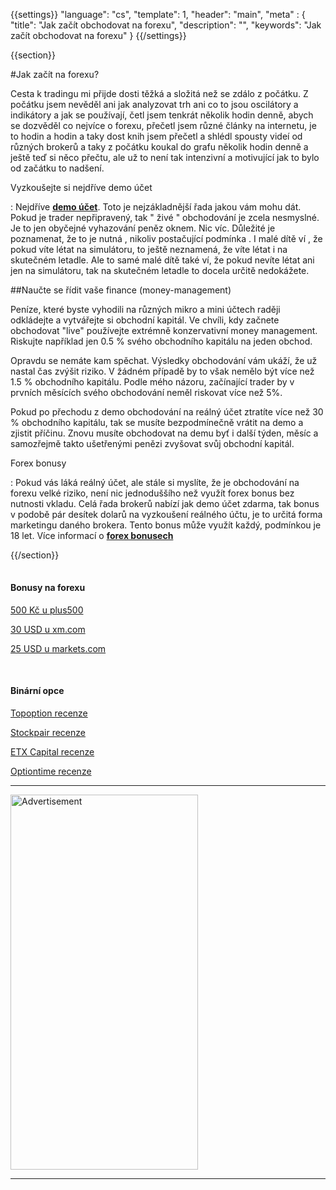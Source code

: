 {{settings}}
  "language": "cs",
  "template": 1,
  "header": "main",
  "meta" : {
    "title": "Jak začít obchodovat na forexu",
    "description": "",
    "keywords": "Jak začít obchodovat na forexu"
  }
{{/settings}}

<div class="row">
<div class="col-md-9" role="main" markdown="1">

{{section}}


#Jak začít na forexu?

Cesta k tradingu mi přijde dosti těžká a složitá než se zdálo z počátku. Z počátku jsem nevěděl ani jak analyzovat trh ani co to jsou oscilátory a indikátory a jak se používají, četl jsem tenkrát několik hodin denně, abych se dozvěděl co nejvíce o forexu, přečetl jsem různé články na internetu, je to hodin a hodin a taky dost knih jsem přečetl a shlédl spousty videí od různých brokerů a taky z počátku koukal do grafu několik hodin denně a ještě teď si něco přečtu, ale už to není tak intenzivní a motivující jak to bylo od začátku to nadšení.

Vyzkoušejte si nejdříve demo účet

:   Nejdříve [**demo účet**](http://www.forexsrovnavac.cz/demo-ucet "demo"). Toto je nejzákladnější řada jakou vám mohu dát. Pokud je trader nepřipravený, tak " živé " obchodování je zcela nesmyslné. Je to jen obyčejné vyhazování peněz oknem. Nic víc. Důležité je poznamenat, že to je nutná , nikoliv postačující podmínka . I malé dítě ví , že pokud víte létat na simulátoru, to ještě neznamená, že víte létat i na skutečném letadle. Ale to samé malé dítě také ví, že pokud nevíte létat ani jen na simulátoru, tak na skutečném letadle to docela určitě nedokážete.

##Naučte se řídit vaše finance (money-management)

Peníze, které byste vyhodili na různých mikro a mini účtech raději odkládejte a vytvářejte si obchodní kapitál. Ve chvíli, kdy začnete obchodovat "live" používejte extrémně konzervativní money management. Riskujte například jen 0.5 % svého obchodního kapitálu na jeden obchod.

Opravdu se nemáte kam spěchat. Výsledky obchodování vám ukáží, že už nastal čas zvýšit riziko. V žádném případě by to však nemělo být více než 1.5 % obchodního kapitálu. Podle mého názoru, začínající trader by v prvních měsících svého obchodování neměl riskovat více než 5%.

Pokud po přechodu z demo obchodování na reálný účet ztratíte více než 30 % obchodního kapitálu, tak se musíte bezpodmínečně vrátit na demo a zjistit příčinu. Znovu musíte obchodovat na demu byť i další týden, měsíc a samozřejmě takto ušetřenými penězi zvyšovat svůj obchodní kapitál.

Forex bonusy

:   Pokud vás láká reálný účet, ale stále si myslíte, že je obchodování na forexu velké riziko, není nic jednoduššího než využít forex bonus bez nutnosti vkladu. Celá řada brokerů nabízí jak demo účet zdarma, tak bonus v podobě pár desítek dolarů na vyzkoušení reálného účtu, je to určitá forma marketingu daného brokera. Tento bonus může využít každý, podmínkou je 18 let. Více informací o [**forex bonusech**](http://www.forexsrovnavac.cz/forex-bonus-no-deposit-bez-vkladu "Forex bonus")








{{/section}}
</div>
<div class="col-md-3" markdown="1">
<div class="well" markdown="1" style="margin-top: 2.5em">

#### Bonusy na forexu

[500 Kč u plus500](http://www.forexsrovnavac.cz/plus500 "plus500")

[30 USD u xm.com](http://www.forexsrovnavac.cz/xm-xemarkets-com "XM.com")

[25 USD u markets.com](http://www.forexsrovnavac.cz/markets-com-recenze "markets.com")

<br>

#### Binární opce

[Topoption recenze](http://www.forexsrovnavac.cz/topoption "TopOption recenze")

[Stockpair recenze](http://www.forexsrovnavac.cz/stockpair "Stockapair recenze")

[ETX Capital recenze](http://www.forexsrovnavac.cz/etx-capital-zkusenosti "ETX Capital recenze")

[Optiontime recenze](http://www.forexsrovnavac.cz/optiontime "OptionTime recenze")


</div>


- - -

<SCRIPT language='JavaScript1.1' SRC="https://ad.doubleclick.net/ddm/adj/N8017.2070109FOREXSROVNAVAC.CZ/B9072665.122768029;sz=300x600;ord={{@timestamp}}?"></SCRIPT><NOSCRIPT><A HREF="https://ad.doubleclick.net/ddm/jump/N8017.2070109FOREXSROVNAVAC.CZ/B9072665.122768029;sz=300x600;ord={{@timestamp}}?"><IMG SRC="https://ad.doubleclick.net/ddm/ad/N8017.2070109FOREXSROVNAVAC.CZ/B9072665.122768029;sz=300x600;ord={{@timestamp}}?" BORDER=0 WIDTH=300 HEIGHT=600 ALT="Advertisement"></A></NOSCRIPT>

- - -

<!--
<a href="http://blog.forexsrovnavac.cz/plus500cz"  target="_blank">
 <img src="http://blog.forexsrovnavac.cz/wp-content/uploads/2014/10/informace.png" width="" height=""/>
</a>
-->


</div>
</div>